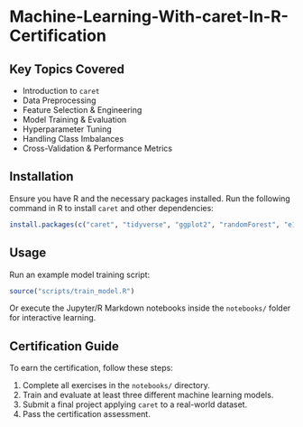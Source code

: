 # Machine-Learning-With-caret-In-R-Certification


## Key Topics Covered
- Introduction to `caret`
- Data Preprocessing
- Feature Selection & Engineering
- Model Training & Evaluation
- Hyperparameter Tuning
- Handling Class Imbalances
- Cross-Validation & Performance Metrics

## Installation
Ensure you have R and the necessary packages installed. Run the following command in R to install `caret` and other dependencies:

```r
install.packages(c("caret", "tidyverse", "ggplot2", "randomForest", "e1071"))
```

## Usage
Run an example model training script:

```r
source("scripts/train_model.R")
```

Or execute the Jupyter/R Markdown notebooks inside the `notebooks/` folder for interactive learning.

## Certification Guide
To earn the certification, follow these steps:
1. Complete all exercises in the `notebooks/` directory.
2. Train and evaluate at least three different machine learning models.
3. Submit a final project applying `caret` to a real-world dataset.
4. Pass the certification assessment.

